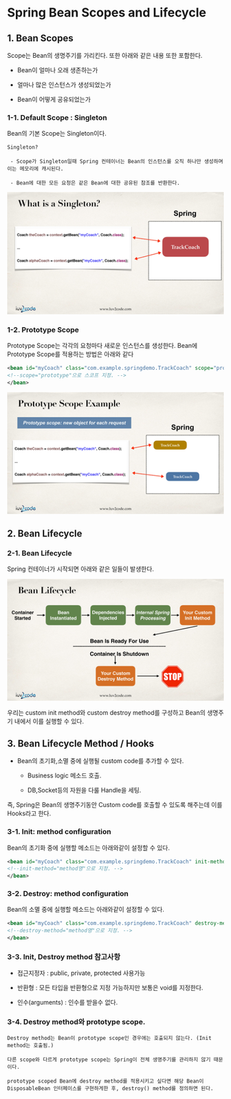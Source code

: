 # Spring Bean Scopes and Lifecycle

## 1. Bean Scopes

Scope는 Bean의 생명주기를 가리킨다. 또한 아래와 같은 내용 또한 포함한다.

- Bean이 얼마나 오래 생존하는가

- 얼마나 많은 인스턴스가 생성되었는가

- Bean이 어떻게 공유되었는가

### 1-1. Default Scope : Singleton

Bean의 기본 Scope는 Singleton이다.

    Singleton?

     - Scope가 Singleton일때 Spring 컨테이너는 Bean의 인스턴스를 오직 하나만 생성하며 이는 메모리에 캐시된다.

     - Bean에 대한 모든 요청은 같은 Bean에 대한 공유된 참조를 반환한다.

![](./common/images/singleton.jpg)

### 1-2. Prototype Scope

Prototype Scope는 각각의 요청마다 새로운 인스턴스를 생성한다. Bean에 Prototype Scope를 적용하는 방법은 아래와 같다

```xml
<bean id="myCoach" class="com.example.springdemo.TrackCoach" scope="prototype">
<!--scope="prototype"으로 스코프 지정. -->
</bean>
```

![](./common/images/prototype.jpg)

## 2. Bean Lifecycle

### 2-1. Bean Lifecycle

Spring 컨테이너가 시작되면 아래와 같은 일들이 발생한다.

![](./common/images/bean-lifecycle.jpg)

우리는 custom init method와 custom destroy method를 구성하고 Bean의 생명주기 내에서 이를 실행할 수 있다.

## 3. Bean Lifecycle Method / Hooks

- Bean의 초기화,소멸 중에 실행될 custom code를 추가할 수 있다.

  - Business logic 메소드 호출.

  - DB,Socket등의 자원을 다룰 Handle을 세팅.

즉, Spring은 Bean의 생명주기동안 Custom code를 호출할 수 있도록 해주는데 이를 Hooks라고 한다.

### 3-1. Init: method configuration

Bean의 초기화 중에 실행할 메소드는 아래와같이 설정할 수 있다.

```xml
<bean id="myCoach" class="com.example.springdemo.TrackCoach" init-method="doMyStartupStuff">
<!--init-method="method명"으로 지정. -->
</bean>
```

### 3-2. Destroy: method configuration

Bean의 소멸 중에 실행할 메소드는 아래와같이 설정할 수 있다.

```xml
<bean id="myCoach" class="com.example.springdemo.TrackCoach" destroy-method="doMyCleanupStuff">
<!--destroy-method="method명"으로 지정. -->
</bean>
```

### 3-3. Init, Destroy method 참고사항

- 접근지정자 : public, private, protected 사용가능

- 반환형 : 모든 타입을 반환형으로 지정 가능하지만 보통은 void를 지정한다.

- 인수(arguments) : 인수를 받을수 없다.

### 3-4. Destroy method와 prototype scope.

    Destroy method는 Bean이 prototype scope인 경우에는 호출되지 않는다. (Init method는 호출됨.)

    다른 scope와 다르게 prototype scope는 Spring이 전체 생명주기를 관리하지 않기 때문이다.

    prototype scoped Bean에 destroy method를 적용시키고 싶다면 해당 Bean이 DisposableBean 인터페이스를 구현하게한 후, destroy() method를 정의하면 된다.

